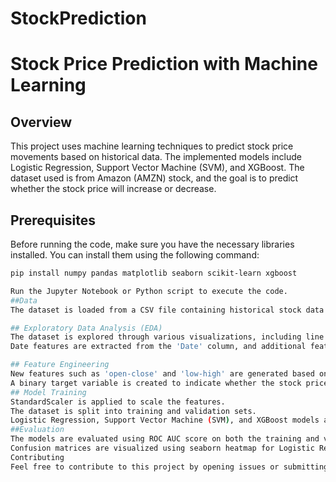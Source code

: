 # StockPrediction


# Stock Price Prediction with Machine Learning

## Overview

This project uses machine learning techniques to predict stock price movements based on historical data. The implemented models include Logistic Regression, Support Vector Machine (SVM), and XGBoost. The dataset used is from Amazon (AMZN) stock, and the goal is to predict whether the stock price will increase or decrease.

## Prerequisites

Before running the code, make sure you have the necessary libraries installed. You can install them using the following command:

```bash
pip install numpy pandas matplotlib seaborn scikit-learn xgboost

Run the Jupyter Notebook or Python script to execute the code.
##Data
The dataset is loaded from a CSV file containing historical stock data of Amazon (AMZN). The file path can be customized as needed.

## Exploratory Data Analysis (EDA)
The dataset is explored through various visualizations, including line plots, distribution plots, and box plots.
Date features are extracted from the 'Date' column, and additional features like quarter-end indicators are created.

## Feature Engineering
New features such as 'open-close' and 'low-high' are generated based on existing columns.
A binary target variable is created to indicate whether the stock price will increase (1) or decrease (0) on the next day.
## Model Training
StandardScaler is applied to scale the features.
The dataset is split into training and validation sets.
Logistic Regression, Support Vector Machine (SVM), and XGBoost models are trained and evaluated.
##Evaluation
The models are evaluated using ROC AUC score on both the training and validation sets.
Confusion matrices are visualized using seaborn heatmap for Logistic Regression.
Contributing
Feel free to contribute to this project by opening issues or submitting pull requests. Please follow the code of conduct.


